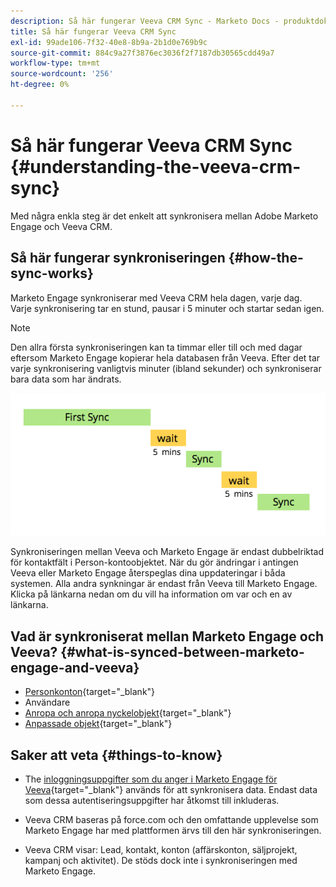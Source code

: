 ```yaml
---
description: Så här fungerar Veeva CRM Sync - Marketo Docs - produktdokumentation
title: Så här fungerar Veeva CRM Sync
exl-id: 99ade106-7f32-40e8-8b9a-2b1d0e769b9c
source-git-commit: 884c9a27f3876ec3036f2f7187db30565cdd49a7
workflow-type: tm+mt
source-wordcount: '256'
ht-degree: 0%

---
```


# Så här fungerar Veeva CRM Sync {#understanding-the-veeva-crm-sync}

Med några enkla steg är det enkelt att synkronisera mellan Adobe Marketo Engage och Veeva CRM.

## Så här fungerar synkroniseringen {#how-the-sync-works}

Marketo Engage synkroniserar med Veeva CRM hela dagen, varje dag. Varje synkronisering tar en stund, pausar i 5 minuter och startar sedan igen.

>[!NOTE]
>
>Den allra första synkroniseringen kan ta timmar eller till och med dagar eftersom Marketo Engage kopierar hela databasen från Veeva. Efter det tar varje synkronisering vanligtvis minuter (ibland sekunder) och synkroniserar bara data som har ändrats.

![](assets/understanding-the-veeva-sync-1.png)

Synkroniseringen mellan Veeva och Marketo Engage är endast dubbelriktad för kontaktfält i Person-kontoobjektet. När du gör ändringar i antingen Veeva eller Marketo Engage återspeglas dina uppdateringar i båda systemen. Alla andra synkningar är endast från Veeva till Marketo Engage. Klicka på länkarna nedan om du vill ha information om var och en av länkarna.

## Vad är synkroniserat mellan Marketo Engage och Veeva? {#what-is-synced-between-marketo-engage-and-veeva}

* [Personkonton](/help/marketo/product-docs/crm-sync/veeva-crm-sync/sync-details/person-account-sync-faq.md){target=&quot;_blank&quot;}
* Användare
* [Anropa och anropa nyckelobjekt](/help/marketo/product-docs/crm-sync/veeva-crm-sync/sync-details/syncing-call-and-call-key-messages.md){target=&quot;_blank&quot;}
* [Anpassade objekt](/help/marketo/product-docs/crm-sync/veeva-crm-sync/sync-details/custom-object-sync.md){target=&quot;_blank&quot;}

## Saker att veta {#things-to-know}

* The [inloggningsuppgifter som du anger i Marketo Engage för Veeva](/help/marketo/product-docs/crm-sync/salesforce-sync/setup/enterprise-unlimited-edition/step-2-of-3-create-a-salesforce-user-for-marketo-enterprise-unlimited.md){target=&quot;_blank&quot;} används för att synkronisera data. Endast data som dessa autentiseringsuppgifter har åtkomst till inkluderas.

* Veeva CRM baseras på force.com och den omfattande upplevelse som Marketo Engage har med plattformen ärvs till den här synkroniseringen.

* Veeva CRM visar: Lead, kontakt, konton (affärskonton, säljprojekt, kampanj och aktivitet). De stöds dock inte i synkroniseringen med Marketo Engage.
